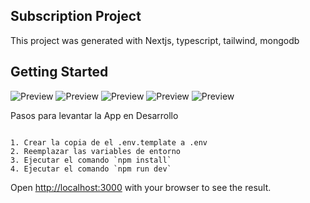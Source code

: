 ## Subscription Project

This project was generated with Nextjs, typescript, tailwind, mongodb

## Getting Started

![Preview](https://res.cloudinary.com/danteharold/image/upload/v1714694473/Projects/reto-av/registro_exitoso_ciw74w.jpg)
![Preview](https://res.cloudinary.com/danteharold/image/upload/v1714694474/Projects/reto-av/registro_requerido_weuii1.jpg)
![Preview](https://res.cloudinary.com/danteharold/image/upload/v1714694440/Projects/reto-av/correo_existente_lhrpgm.jpg)
![Preview](https://res.cloudinary.com/danteharold/image/upload/v1714694440/Projects/reto-av/listado_nuqzx4.jpg)
![Preview](https://res.cloudinary.com/danteharold/image/upload/v1714694472/Projects/reto-av/listo_vacio_rti4oz.jpg)

Pasos para levantar la App en Desarrollo

```

1. Crear la copia de el .env.template a .env
2. Reemplazar las variables de entorno
3. Ejecutar el comando `npm install`
4. Ejecutar el comando `npm run dev`

```

Open [http://localhost:3000](http://localhost:3000) with your browser to see the result.
